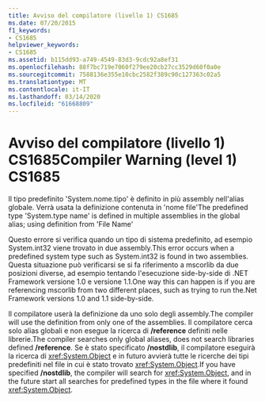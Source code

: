 ```yaml
---
title: Avviso del compilatore (livello 1) CS1685
ms.date: 07/20/2015
f1_keywords:
- CS1685
helpviewer_keywords:
- CS1685
ms.assetid: b115dd93-a749-4549-83d3-9cdc92a8ef31
ms.openlocfilehash: 88f7bc719e7060f279ee20cb27cc3529d60f0a0e
ms.sourcegitcommit: 7588136e355e10cbc2582f389c90c127363c02a5
ms.translationtype: MT
ms.contentlocale: it-IT
ms.lasthandoff: 03/14/2020
ms.locfileid: "61668809"
---
```

# <a name="compiler-warning-level-1-cs1685"></a><span data-ttu-id="42fcf-102">Avviso del compilatore (livello 1) CS1685</span><span class="sxs-lookup"><span data-stu-id="42fcf-102">Compiler Warning (level 1) CS1685</span></span>
<span data-ttu-id="42fcf-103">Il tipo predefinito 'System.nome.tipo' è definito in più assembly nell'alias globale. Verrà usata la definizione contenuta in 'nome file'</span><span class="sxs-lookup"><span data-stu-id="42fcf-103">The predefined type 'System.type name' is defined in multiple assemblies in the global alias; using definition from 'File Name'</span></span>  
  
 <span data-ttu-id="42fcf-104">Questo errore si verifica quando un tipo di sistema predefinito, ad esempio System.int32 viene trovato in due assembly.</span><span class="sxs-lookup"><span data-stu-id="42fcf-104">This error occurs when a predefined system type such as System.int32 is found in two assemblies.</span></span> <span data-ttu-id="42fcf-105">Questa situazione può verificarsi se si fa riferimento a mscorlib da due posizioni diverse, ad esempio tentando l'esecuzione side-by-side di .NET Framework versione 1.0 e versione 1.1.</span><span class="sxs-lookup"><span data-stu-id="42fcf-105">One way this can happen is if you are referencing mscorlib from two different places, such as trying to run the.Net Framework versions 1.0 and 1.1 side-by-side.</span></span>  
  
 <span data-ttu-id="42fcf-106">Il compilatore userà la definizione da uno solo degli assembly.</span><span class="sxs-lookup"><span data-stu-id="42fcf-106">The compiler will use the definition from only one of the assemblies.</span></span> <span data-ttu-id="42fcf-107">Il compilatore cerca solo alias globali e non esegue la ricerca di **/reference** definiti nelle librerie.</span><span class="sxs-lookup"><span data-stu-id="42fcf-107">The compiler searches only global aliases, does not search libraries defined **/reference**.</span></span> <span data-ttu-id="42fcf-108">Se è stato specificato **/nostdlib**, il compilatore eseguirà la ricerca di <xref:System.Object> e in futuro avvierà tutte le ricerche dei tipi predefiniti nel file in cui è stato trovato <xref:System.Object>.</span><span class="sxs-lookup"><span data-stu-id="42fcf-108">If you have specified **/nostdlib**, the compiler will search for <xref:System.Object>, and in the future start all searches for predefined types in the file where it found <xref:System.Object>.</span></span>
